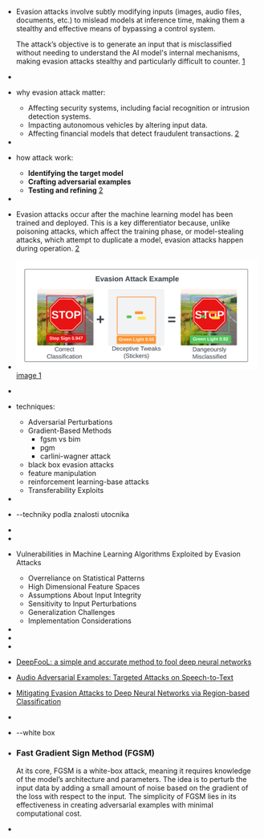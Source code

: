 - Evasion attacks involve subtly modifying inputs (images, audio files, 
  documents, etc.) to mislead models at inference time, making them a 
  stealthy and effective means of bypassing a control system.
  
  The attack’s objective is to generate an input that is misclassified 
  without needing to understand the AI model's internal mechanisms, making
   evasion attacks stealthy and particularly difficult to counter. [1](https://mindgard.ai/blog/ai-under-attack-six-key-adversarial-attacks-and-their-consequences)
-
- why evasion attack matter:
	- Affecting security systems, including facial recognition or intrusion detection systems.
	- Impacting autonomous vehicles by altering input data.
	- Affecting financial models that detect fraudulent transactions. [2](https://www.startupdefense.io/cyberattacks/evasion-attacks-ml)
-
- how attack work:
	- **Identifying the target model**
	- **Crafting adversarial examples**
	- **Testing and refining** [2](https://www.startupdefense.io/cyberattacks/evasion-attacks-ml)
-
- Evasion attacks occur after the machine learning model has been trained 
  and deployed. This is a key differentiator because, unlike poisoning 
  attacks, which affect the training phase, or model-stealing attacks, 
  which attempt to duplicate a model, evasion attacks happen during 
  operation. [2](https://www.startupdefense.io/cyberattacks/evasion-attacks-ml)
- ![image.png](../assets/image_1753351428027_0.png)[image 1](https://mindgard.ai/blog/ai-under-attack-six-key-adversarial-attacks-and-their-consequences)
-
- techniques:
	- Adversarial Perturbations
	- Gradient-Based Methods
		- fgsm vs bim
		- pgm
		- carlini-wagner attack
	- black box evasion attacks
	- feature manipulation
	- reinforcement learning-base attacks
	- Transferability Exploits
-
- --techniky podla znalosti utocnika
-
-
- Vulnerabilities in Machine Learning Algorithms Exploited by Evasion Attacks
	- Overreliance on Statistical Patterns
	- High Dimensional Feature Spaces
	- Assumptions About Input Integrity
	- Sensitivity to Input Perturbations
	- Generalization Challenges
	- Implementation Considerations
-
-
-
- [DeepFooL: a simple and accurate method to fool deep neural networks](https://arxiv.org/abs/1511.04599)
- [Audio Adversarial Examples: Targeted Attacks on Speech-to-Text](https://arxiv.org/abs/1801.01944)
- [Mitigating Evasion Attacks to Deep Neural Networks via Region-based Classification](https://dl.acm.org/doi/10.1145/3134600.3134606)
-
- --white box
- ### Fast Gradient Sign Method (FGSM)
  
  At its core, FGSM is a white-box attack, meaning it requires knowledge 
  of the model’s architecture and parameters. The idea is to perturb the 
  input data by adding a small amount of noise based on the gradient of 
  the loss with respect to the input. The simplicity of FGSM lies in its 
  effectiveness in creating adversarial examples with minimal 
  computational cost.
-